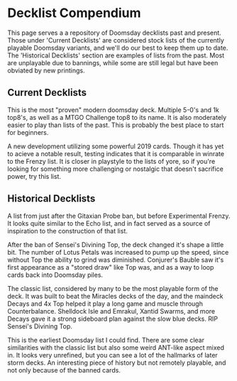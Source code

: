 # Decklist Compendium

This page serves a a repository of Doomsday decklists past and present. Those
under 'Current Decklists' are considered stock lists of the currently playable
Doomsday variants, and we'll do our best to keep them up to date. The
'Historical Decklists' section are examples of lists from the past. Most are
unplayable due to bannings, while some are still legal but have been obviated by
new printings.

## Current Decklists

<div deckfile="FrenzyDoomsday.json" />

This is the most "proven" modern doomsday deck. Multiple 5-0's and 1k top8's, as
well as a MTGO Challenge top8 to its name. It is also moderately easier to play
than lists of the past. This is probably the best place to start for beginners.

<div deckfile="EchoDoomsday.json" />

A new development utilizing some powerful 2019 cards. Though it has yet to
acieve a notable result, testing indicates that it is comparable in winrate to
the Frenzy list. It is closer in playstyle to the lists of yore, so if you're
looking for something more challenging or nostalgic that doesn't sacrifice
power, try this list.

## Historical Decklists

<div deckfile="Draw4Doomsday.json" />

A list from just after the Gitaxian Probe ban, but before Experimental Frenzy.
It looks quite similar to the Echo list, and in fact served as a source of
inspiration to the construction of that list.

<div deckfile="PostSDTDoomsday.json" />

After the ban of Sensei's Divining Top, the deck changed it's shape a little
bit. The number of Lotus Petals was increased to pump up the speed, since
without Top the ability to grind was diminished. Conjurer's Bauble saw it's
first appearance as a "stored draw" like Top was, and as a way to loop cards
back into Doomsday piles.

<div deckfile="SDTDoomsday.json" />

The classic list, considered by many to be the most playable form of the deck.
It was built to beat the Miracles decks of the day, and the maindeck Decays and
4x Top helped it play a long game and muscle through Counterbalance. Shelldock
Isle and Emrakul, Xantid Swarms, and more Decays gave it a strong sideboard plan
against the slow blue decks. RIP Sensei's Divining Top.

<div deckfile="EarlyDoomsday.json" />

This is the earliest Doomsday list I could find. There are some clear
similarities with the classic list but also some weird ANT-like aspect mixed in.
It looks very unrefined, but you can see a lot of the hallmarks of later storm
decks. An interesting piece of history but not remotely playable, and not only
because of the banned cards.
